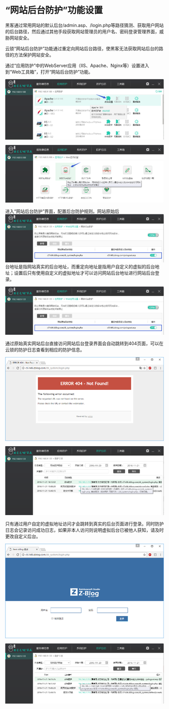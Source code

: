 # “网站后台防护”功能设置
黑客通过常用网站的默认后台/admin.asp、/login.php等路径猜测、获取用户网站的后台路径，然后通过其他手段获取网站管理员的用户名、密码登录管理界面，威胁网站安全。
       
云锁“网站后台防护”功能通过重定向网站后台路径，使黑客无法获取网站后台的路径的方法保护网站安全。

通过“应用防护”中的WebServer应用（IIS、Apache、Nginx等）设置进入到“Web工具箱”，打开“网站后台防护”功能。

![](/assets/f0701.png)

![](/assets/f0801.png)

进入“网站后台防护”界面，配置后台防护规则。网站原始后![](/assets/f0802.png)台地址是指网站真实的后台地址，而重定向地址是指用户自定义的虚拟的后台地址；设置后只有使用自定义的虚拟地址才可以访问网站后台地址进行网站后台登录。

![](/assets/f0802.png)

通过原始真实网站后台直接访问网站后台登录界面会自动跳转到404页面，可以在云锁的防护日志查看到相应的防护信息。

![](/assets/f0803.png)

![](/assets/f0804.png)

只有通过用户自定的虚拟地址访问才会跳转到真实的后台页面进行登录。同时防护日志会记录访问成功日志，如果非本人访问则说明虚拟后台已被他人获知，请及时更改自定义后台。

![](/assets/f0805.png)

![](/assets/f0806.png)